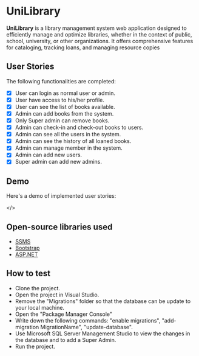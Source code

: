 # UniLibrary

**UniLibrary** is a library management system web application designed to 
efficiently manage and optimize libraries, whether in the context of public, school, university, or other 
organizations. It offers comprehensive features for cataloging, tracking loans, and managing resource copies

## User Stories

The following functionalities are completed:

- [x] User can login as normal user or admin.
- [x] User have access to his/her profile.
- [x] User can see the list of books available.
- [x] Admin can add books from the system.
- [x] Only Super admin can remove books.
- [x] Admin can check-in and check-out books to users.
- [x] Admin can see all the users in the system.
- [x] Admin can see the history of all loaned books.
- [x] Admin can manage member in the system.
- [x] Admin can add new users.
- [x] Super admin can add new admins.

## Demo

Here's a demo of implemented user stories:

</>

## Open-source libraries used

- [SSMS]([https://react.dev/](https://learn.microsoft.com/fr-fr/sql/ssms/download-sql-server-management-studio-ssms?view=sql-server-ver16))
- [Bootstrap]([https://www.npmjs.com/](https://getbootstrap.com/))
- [ASP.NET](https://dotnet.microsoft.com/en-us/apps/aspnet)

## How to test

- Clone the project.
- Open the project in Visual Studio.
- Remove the "Migrations" folder so that the database can be update to your local machine.
- Open the "Package Manager Console"
- Write down the following commands: "enable migrations", "add-migration MigrationName", "update-database".
- Use Microsoft SQL Server Management Studio to view the changes in the database and to add a Super Admin.
- Run the project.
